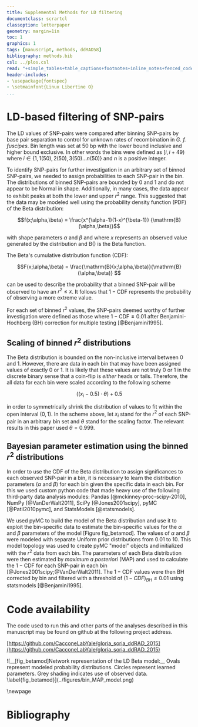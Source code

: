 ```yaml
---
title: Supplemental Methods for LD filtering
documentclass: scrartcl
classoption: letterpaper
geometry: margin=1in
toc: 1
graphics: 1
tags: [manuscript, methods, ddRAD58]
bibliography: methods.bib
csl: ../plos.csl
read: "+simple_tables+table_captions+footnotes+inline_notes+fenced_code_blocks+fenced_code_attributes+fancy_lists+definition_lists+superscript+subscript+tex_math_dollars"
header-includes: 
- \usepackage{fontspec}
- \setmainfont{Linux Libertine O}
...
```


<!-- # Linkage measurements #

Plink version 1.9 [@Chang2015] was used to calculate pairwise linkage disequilibrium (LD) as $r$ for all SNP-pairs located on common supercontigs.
The `--allow-extra-chr` option was required to handle the number of supercontigs.
Unless stated otherwise, all subsequent analysis pertaining to LD used $r^2$.
 -->

# LD-based filtering of SNP-pairs #

The LD values of SNP-pairs were compared after binning SNP-pairs by base pair separation to control for unknown rates of recombination in _G. f. fuscipes_.
Bin length was set at 50 bp with the lower bound inclusive and higher bound exclusive. 
In other words the bins were defined as $[i, i + 49)$ where $i \in \{1,1(50),2(50),3(50) ... n(50)\}$ and $n$ is a positive integer.

To identify SNP-pairs for further investigation in an arbitrary set of binned SNP-pairs, we needed to assign probabilities to each SNP-pair in the bin. 
The distributions of binned SNP-pairs are bounded by 0 and 1 and do not appear to be Normal in shape.
Additionally, in many cases, the data appear to exhibit peaks at both the lower and upper $r^2$ range.
This suggested that the data may be modeled well using the probability density function (PDF) of the Beta distribution:

$$f(x;\alpha,\beta) = \frac{x^{\alpha-1}(1-x)^{\beta-1}} {\mathrm{B}(\alpha,\beta)}$$

with shape parameters $\alpha$ and $\beta$ and where $x$ represents an observed value generated by the distribution and $\mathrm{B}()$ is the Beta function.


The Beta's cumulative distribution function (CDF): 

$$F(x;\alpha,\beta) = \frac{\mathrm{B}(x;\alpha,\beta)}{\mathrm{B}(\alpha,\beta)} $$

can be used to describe the probability that a binned SNP-pair will be observed to have an $r^2 \le x$.
It follows that $1-\mathrm{CDF}$ represents the probability of observing a more extreme value.

For each set of binned $r^2$ values, the SNP-pairs deemed worthy of further investigation were defined as those where $1-\mathrm{CDF} \le 0.01$ after Benjamini-Hochberg (BH) correction for multiple testing [@Benjamini1995].

## Scaling of binned $r^2$ distributions ##

The Beta distribution is bounded on the non-inclusive interval between 0 and 1.
However, there are data in each bin that may have been assigned values of exactly 0 or 1.
It is likely that these values are not truly 0 or 1 in the discrete binary sense that a coin-flip is _either_ heads or tails.
Therefore, the all data for each bin were scaled according to the following scheme 

$$((x_i - 0.5)\cdot \theta) + 0.5$$

in order to symmetrically shrink the distribution of values to fit within the open interval $(0,1)$.
In the scheme above, let $x_i$ stand for the $r^2$ of each SNP-pair in an arbitrary bin set and $\theta$ stand for the scaling factor.
The relevant results in this paper used $\theta = 0.999$.

## Bayesian parameter estimation using the binned $r^2$ distributions ##

In order to use the CDF of the Beta distribution to assign significances to each observed SNP-pair in a bin, it is necessary to learn the distribution parameters ($\alpha$ and $\beta$) for each bin given the specific data in each bin.
For this we used custom python code that made heavy use of the following third-party data analysis modules: Pandas [@mckinney-proc-scipy-2010], NumPy [@VanDerWalt2011], SciPy [@Jones2001scipy], pyMC [@Patil2010pymc],  and StatsModels  [@statsmodels].

We used pyMC to build the model of the Beta distribution and use it to exploit the bin-specific data to estimate the bin-specific values for the $\alpha$ and $\beta$ parameters of the model [Figure fig_betamod].
The values of $\alpha$ and $\beta$ were modeled with separate Uniform prior distributions from 0.01 to 10.
This model topology was used to create pyMC "model" objects and initialized with the $r^2$ data from each bin.
The parameters of each Beta distribution were then estimated by _maximum a posteriori_ (MAP) and used to calculate the $1-\mathrm{CDF}$ for each SNP-pair in each bin [@Jones2001scipy;@VanDerWalt2011].
The $1-\mathrm{CDF}$ values were then BH corrected by bin and filtered with a threshold of $(1-CDF)_{BH} \le 0.01$ using statsmodels [@Benjamini1995].

# Code availability #

The code used to run this and other parts of the analyses described in this manuscript may be found on github at the following project address.

[https://github.com/CacconeLabYale/gloria_soria_ddRAD_2015](https://github.com/CacconeLabYale/gloria_soria_ddRAD_2015)


<div id="fig_betamod">
![__[fig_betamod]Network representation of the LD Beta model:__ Ovals represent modeled probability distributions. Circles represent learned parameters. Grey shading indicates use of observed data. \label{fig_betamod}](../figures/bin_MAP_model.png)

</div>

<!-- ################################# -->
\newpage
<!-- ################################# -->

# Bibliography #